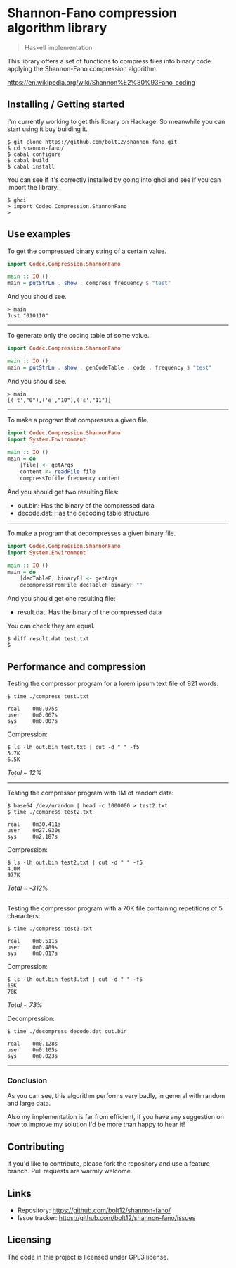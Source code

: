 # Shannon-Fano compression algorithm library
> Haskell implementation

This library offers a set of functions to compress files into binary code
applying the Shannon-Fano compression algorithm.

https://en.wikipedia.org/wiki/Shannon%E2%80%93Fano_coding

## Installing / Getting started

I'm currently working to get this library on Hackage. So meanwhile
you can start using it buy building it.

```shell
$ git clone https://github.com/bolt12/shannon-fano.git
$ cd shannon-fano/
$ cabal configure
$ cabal build
$ cabal install
```

You can see if it's correctly installed by going into ghci and see if you can import the
library.

```shell
$ ghci
> import Codec.Compression.ShannonFano
>
```

## Use examples

To get the compressed binary string of a certain value.

```Haskell
import Codec.Compression.ShannonFano

main :: IO ()
main = putStrLn . show . compress frequency $ "test"
```

And you should see.

```shell
> main
Just "010110"
```

---

To generate only the coding table of some value.

```Haskell
import Codec.Compression.ShannonFano

main :: IO ()
main = putStrLn . show . genCodeTable . code . frequency $ "test"
```

And you should see.

```shell
> main
[('t',"0"),('e',"10"),('s',"11")]
```

---

To make a program that compresses a given file.

```Haskell
import Codec.Compression.ShannonFano
import System.Environment

main :: IO ()
main = do
    [file] <- getArgs
    content <- readFile file
    compressTofile frequency content
```

And you should get two resulting files:
 - out.bin: Has the binary of the compressed data
 - decode.dat: Has the decoding table structure

---

To make a program that decompresses a given binary file.

```Haskell
import Codec.Compression.ShannonFano
import System.Environment

main :: IO ()
main = do
    [decTableF, binaryF] <- getArgs
    decompressFromFile decTableF binaryF ""
```

And you should get one resulting file:
 - result.dat: Has the binary of the compressed data

You can check they are equal.

```shell
$ diff result.dat test.txt
$
```

## Performance and compression

Testing the compressor program for a lorem ipsum text file of 921 words:

```shell
$ time ./compress test.txt

real	0m0.075s
user	0m0.067s
sys     0m0.007s
```

Compression:

```shell
$ ls -lh out.bin test.txt | cut -d " " -f5
5.7K
6.5K
```

_Total ~ 12%_

---

Testing the compressor program with 1M of random data:

```shell
$ base64 /dev/urandom | head -c 1000000 > test2.txt
$ time ./compress test2.txt

real	0m30.411s
user	0m27.930s
sys     0m2.187s
```

Compression:

```shell
$ ls -lh out.bin test2.txt | cut -d " " -f5
4.0M
977K
```

_Total ~ -312%_

---

Testing the compressor program with a 70K file containing repetitions of 5 characters:

```shell
$ time ./compress test3.txt

real	0m0.511s
user	0m0.489s
sys     0m0.017s
```

Compression:

```shell
$ ls -lh out.bin test3.txt | cut -d " " -f5
19K
70K
```

_Total ~ 73%_

Decompression:

```shell
$ time ./decompress decode.dat out.bin

real	0m0.128s
user	0m0.105s
sys     0m0.023s
```

---

### Conclusion

As you can see, this algorithm performs very badly, in general with random and large data.

Also my implementation is far from efficient, if you have any suggestion on how to improve my solution
I'd be more than happy to hear it!

## Contributing

If you'd like to contribute, please fork the repository and use a feature
branch. Pull requests are warmly welcome.

## Links

- Repository: https://github.com/bolt12/shannon-fano/
- Issue tracker: https://github.com/bolt12/shannon-fano/issues

## Licensing

The code in this project is licensed under GPL3 license.
